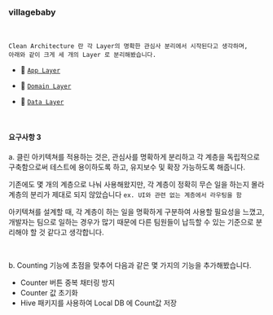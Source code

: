 ### villagebaby

<br>

```
Clean Architecture 란 각 Layer의 명확한 관심사 분리에서 시작된다고 생각하며,
아래와 같이 크게 세 개의 Layer 로 분리해봤습니다.
```

- 🥨 [`App Layer`](https://github.com/sangwoo24/villagebaby/tree/main/villagebaby/lib/app)

- 🍳 [`Domain Layer`](https://github.com/sangwoo24/villagebaby/tree/main/villagebaby/lib/domain)

- 🍕 [`Data Layer`](https://github.com/sangwoo24/villagebaby/tree/main/villagebaby/lib/data)

<br>

#### 요구사항 3

a. 클린 아키텍쳐를 적용하는 것은, 관심사를 명확하게 분리하고 각 계층을 독립적으로 구축함으로써 테스트에 용이하도록 하고, 유지보수 및 확장 가능하도록 해줍니다. 

기존에도 몇 개의 계층으로 나눠 사용해왔지만, 각 계층이 정확히 무슨 일을 하는지 몰라 계층의 분리가 제대로 되지 않았습니다 `ex. UI와 관련 없는 계층에서 라우팅을 함`

아키텍쳐를 설계할 때, 각 계층이 하는 일을 명확하게 구분하여 사용할 필요성을 느꼈고, 개발자는 팀으로 일하는 경우가 많기 때문에 다른 팀원들이 납득할 수 있는 기준으로 분리해야 할 것 같다고 생각합니다.

<br>

b. Counting 기능에 초점을 맞추어 다음과 같은 몇 가지의 기능을 추가해봤습니다.

- Counter 버튼 중복 채터링 방지
- Counter 값 초기화
- Hive 패키지를 사용하여 Local DB 에 Count값 저장